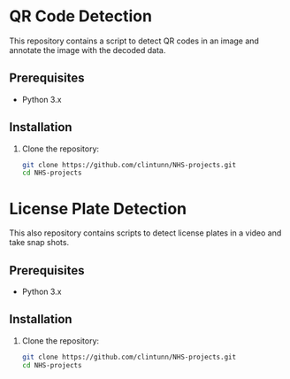 # QR Code Detection

This repository contains a script to detect QR codes in an image and annotate the image with the decoded data.

## Prerequisites

- Python 3.x

## Installation

1. Clone the repository:
   ```bash
   git clone https://github.com/clintunn/NHS-projects.git
   cd NHS-projects

# License Plate Detection

This also repository contains scripts to detect license plates in a video and take snap shots.

## Prerequisites

- Python 3.x

## Installation

1. Clone the repository:
   ```bash
   git clone https://github.com/clintunn/NHS-projects.git
   cd NHS-projects

